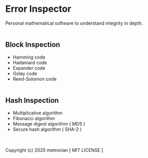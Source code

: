 # Error Inspector #
Personal mathematical software to understand integrity in depth.
<br/></br>
## Block Inspection ##
- Hamming code
- Hadamard code
- Expander code
- Golay code
- Reed-Solomon code
<br/></br>
## Hash Inspection ##
- Multiplicative algorithm
- Fibonacci algorithm
- Message digest algorithm ( MD5 )
- Secure hash algorithm ( SHA-2 )

<br/></br>
Copyright (c) 2025 metrovian [ MIT LICENSE ]
